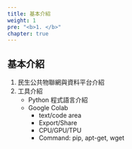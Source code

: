 ```yaml
---
title: 基本介紹
weight: 1
pre: "<b>1. </b>"
chapter: true
---
```


## 基本介紹

1. 民生公共物聯網與資料平台介紹
2. 工具介紹
    - Python 程式語言介紹
    - Google Colab
        - text/code area
        - Export/Share
        - CPU/GPU/TPU
        - Command: pip, apt-get, wget
